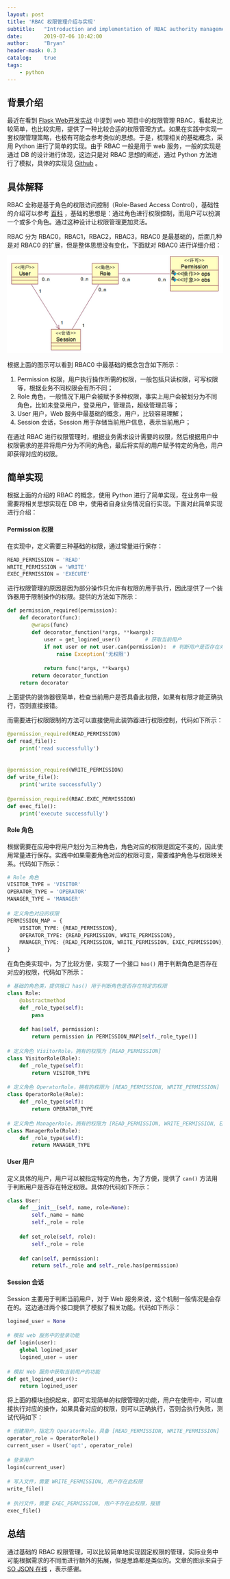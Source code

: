 ```yaml
---
layout: post
title: 'RBAC 权限管理介绍与实现'
subtitle:   "Introduction and implementation of RBAC authority management"
date:       2019-07-06 10:42:00
author:     "Bryan"
header-mask: 0.3
catalog:    true
tags:
    - python
---
```


## 背景介绍

最近在看到 [Flask Web开发实战](https://book.douban.com/subject/30310340/) 中提到 web 项目中的权限管理 RBAC，看起来比较简单，也比较实用，提供了一种比较合适的权限管理方式。如果在实践中实现一套权限管理策略，也极有可能会参考类似的思想。于是，梳理相关的基础概念，采用 Python 进行了简单的实现。由于 RBAC 一般是用于 web 服务，一般的实现是通过 DB 的设计进行体现，这边只是对 RBAC 思想的阐述，通过 Python 方法进行了模拟，具体的实现见 [Github](https://github.com/hustyichi/simple_rbac) 。

## 具体解释

RBAC  全称是基于角色的权限访问控制（Role-Based Access Control），基础性的介绍可以参考 [百科](https://baike.baidu.com/item/RBAC) ，基础的思想是：通过角色进行权限控制，而用户可以扮演一个或多个角色。通过这种设计让权限管理更加灵活。

RBAC 分为 RBAC0，RBAC1，RBAC2，RBAC3，RBAC0 是最基础的，后面几种是对 RBAC0 的扩展，但是整体思想没有变化，下面就对 RBAC0 进行详细介绍：

![rbac](/img/in-post/rbac/rbac0.jpg)

根据上面的图示可以看到 RBAC0 中最基础的概念包含如下所示：

1. Permission 权限，用户执行操作所需的权限，一般包括只读权限，可写权限等，根据业务不同权限会有所不同；
2. Role 角色，一般情况下用户会被赋予多种权限，事实上用户会被划分为不同角色，比如未登录用户，登录用户，管理员，超级管理员等；
3. User 用户，Web 服务中最基础的概念，用户，比较容易理解；
4. Session 会话，Session 用于存储当前用户信息，表示当前用户；

在通过 RBAC 进行权限管理时，根据业务需求设计需要的权限，然后根据用户中权限需求的差异将用户分为不同的角色，最后将实际的用户赋予特定的角色，用户即获得对应的权限。

## 简单实现

根据上面的介绍的 RBAC 的概念，使用 Python 进行了简单实现，在业务中一般需要将相关思想实现在 DB 中，使用者自身业务情况自行实现。下面对此简单实现进行介绍：

#### Permission 权限

在实现中，定义需要三种基础的权限，通过常量进行保存：

```python
READ_PERMISSION = 'READ'
WRITE_PERMISSION = 'WRITE'
EXEC_PERMISSION = 'EXECUTE'
```

进行权限管理的原因是因为部分操作只允许有权限的用于执行，因此提供了一个装饰器用于限制操作的权限。提供的方法如下所示：

```python
def permission_required(permission):
    def decorator(func):
        @wraps(func)
        def decorator_function(*args, **kwargs):
            user = get_logined_user()        # 获取当前用户
            if not user or not user.can(permission):  # 判断用户是否存在对应的权限
                raise Exception('无权限')

            return func(*args, **kwargs)
        return decorator_function
    return decorator
```

上面提供的装饰器很简单，检查当前用户是否具备此权限，如果有权限才能正确执行，否则直接报错。

而需要进行权限限制的方法可以直接使用此装饰器进行权限控制，代码如下所示：

```python
@permission_required(READ_PERMISSION)
def read_file():
    print('read successfully')


@permission_required(WRITE_PERMISSION)
def write_file():
    print('write successfully'）
          
@permission_required(RBAC.EXEC_PERMISSION)
def exec_file():
    print('execute successfully')
```

#### Role 角色

根据需要在应用中将用户划分为三种角色，角色对应的权限是固定不变的，因此使用常量进行保存。实践中如果需要角色对应的权限可变，需要维护角色与权限映关系。代码如下所示：

```python
# Role 角色
VISITOR_TYPE = 'VISITOR'
OPERATOR_TYPE = 'OPERATOR'
MANAGER_TYPE = 'MANAGER'

# 定义角色对应的权限
PERMISSION_MAP = {
    VISITOR_TYPE: {READ_PERMISSION},
    OPERATOR_TYPE: {READ_PERMISSION, WRITE_PERMISSION},
    MANAGER_TYPE: {READ_PERMISSION, WRITE_PERMISSION, EXEC_PERMISSION},
}
```

在角色类实现中，为了比较方便，实现了一个接口 `has()` 用于判断角色是否存在对应的权限，代码如下所示：

```python
# 基础的角色类，提供接口 has() 用于判断角色是否存在特定的权限
class Role:
    @abstractmethod
    def _role_type(self):
        pass

    def has(self, permission):
        return permission in PERMISSION_MAP[self._role_type()]
      
# 定义角色 VisitorRole，拥有的权限为 [READ_PERMISSION]
class VisitorRole(Role):
    def _role_type(self):
        return VISITOR_TYPE

# 定义角色 OperatorRole，拥有的权限为 [READ_PERMISSION, WRITE_PERMISSION]
class OperatorRole(Role):
    def _role_type(self):
        return OPERATOR_TYPE

# 定义角色 ManagerRole，拥有的权限为 [READ_PERMISSION, WRITE_PERMISSION, EXEC_PERMISSION]
class ManagerRole(Role):
    def _role_type(self):
        return MANAGER_TYPE
```

#### User 用户

定义具体的用户，用户可以被指定特定的角色，为了方便，提供了 `can()` 方法用于判断用户是否存在特定权限。具体的代码如下所示：

```python
class User:
    def __init__(self, name, role=None):
        self._name = name
        self._role = role

    def set_role(self, role):
        self._role = role

    def can(self, permission):
        return self._role and self._role.has(permission)
```

#### Session 会话

Session 主要用于判断当前用户，对于 Web 服务来说，这个机制一般情况是会存在的。这边通过两个接口提供了模拟了相关功能。代码如下所示：

```python
logined_user = None

# 模拟 web 服务中的登录功能
def login(user):
    global logined_user
    logined_user = user

# 模拟 Web 服务中获取当前用户的功能
def get_logined_user():
    return logined_user
```

将上面的模块组织起来，即可实现简单的权限管理的功能，用户在使用中，可以直接执行对应的操作，如果具备对应的权限，则可以正确执行，否则会执行失败，测试代码如下：

```python
# 创建用户，指定为 OperatorRole，具备 [READ_PERMISSION, WRITE_PERMISSION] 权限
operator_role = OperatorRole()
current_user = User('opt', operator_role)

# 登录用户
login(current_user)

# 写入文件，需要 WRITE_PERMISSION, 用户存在此权限
write_file()

# 执行文件，需要 EXEC_PERMISSION, 用户不存在此权限，报错
exec_file()
```

## 总结

通过基础的 RBAC 权限管理，可以比较简单地实现固定权限的管理，实际业务中可能根据需求的不同而进行额外的拓展，但是思路都是类似的。文章的图示来自于 [SO JSON 在线](https://www.sojson.com/blog/141.html) ，表示感谢。